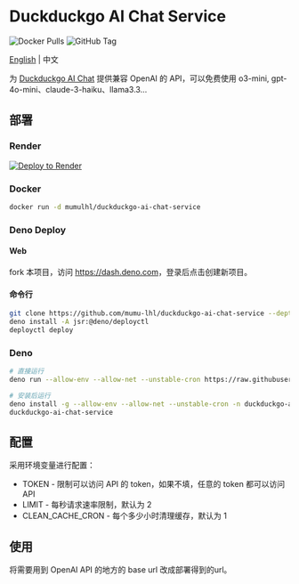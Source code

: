 # Duckduckgo AI Chat Service

![Docker Pulls](https://img.shields.io/docker/pulls/mumulhl/duckduckgo-ai-chat-service)
![GitHub Tag](https://img.shields.io/github/v/tag/mumu-lhl/duckduckgo-ai-chat-service)

[English](./README.md) | 中文

为 [Duckduckgo AI Chat](https://duckduckgo.com/aichat) 提供兼容 OpenAI 的 API，可以免费使用 o3-mini, gpt-4o-mini、claude-3-haiku、llama3.3...

## 部署

### Render

[![Deploy to Render](https://render.com/images/deploy-to-render-button.svg)](https://render.com/deploy?repo=https://github.com/mumu-lhl/duckduckgo-ai-chat-service)

### Docker

```sh
docker run -d mumulhl/duckduckgo-ai-chat-service
```

### Deno Deploy

#### Web

fork 本项目，访问 <https://dash.deno.com>，登录后点击创建新项目。

#### 命令行

```sh
git clone https://github.com/mumu-lhl/duckduckgo-ai-chat-service --depth 1
deno install -A jsr:@deno/deployctl
deployctl deploy
```

### Deno

```sh
# 直接运行
deno run --allow-env --allow-net --unstable-cron https://raw.githubusercontent.com/mumu-lhl/duckduckgo-ai-chat-service/main/main.ts

# 安装后运行
deno install -g --allow-env --allow-net --unstable-cron -n duckduckgo-ai-chat-service https://raw.githubusercontent.com/mumu-lhl/duckduckgo-ai-chat-service/main/main.ts
duckduckgo-ai-chat-service
```

## 配置

采用环境变量进行配置：

* TOKEN - 限制可以访问 API 的 token，如果不填，任意的 token 都可以访问 API
* LIMIT - 每秒请求速率限制，默认为 2
* CLEAN_CACHE_CRON - 每个多少小时清理缓存，默认为 1

## 使用

将需要用到 OpenAI API 的地方的 base url 改成部署得到的url。
